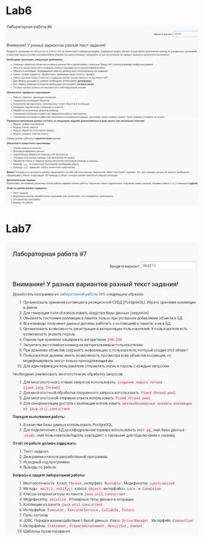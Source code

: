 # Lab6
![Условия](https://github.com/Sitkevich88/Lab6/blob/main/tasks/task1.jpg)
![](https://github.com/Sitkevich88/Lab6/blob/main/tasks/task2.jpg)
# Lab7
![Условия](https://github.com/Sitkevich88/Lab6/blob/main/tasks/photo5255919211929253144.jpg)
